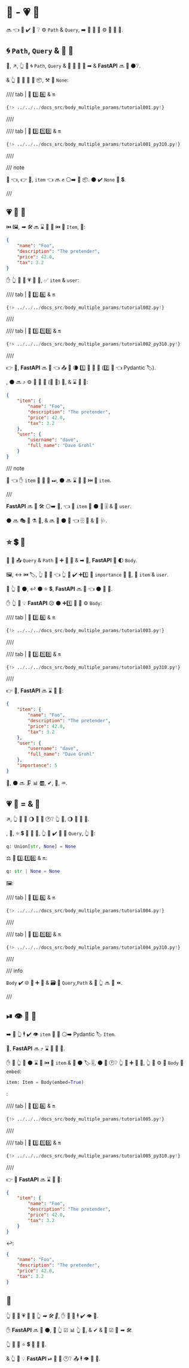 # 💪 - 💗 🔢

🔜 👈 👥 ✔️ 👀 ❔ ⚙️ `Path` &amp; `Query`, ➡️ 👀 🌅 🏧 ⚙️ 📨 💪 📄.

## 🌀 `Path`, `Query` &amp; 💪 🔢

🥇, ↗️, 👆 💪 🌀 `Path`, `Query` &amp; 📨 💪 🔢 📄 ➡ &amp; **FastAPI** 🔜 💭 ⚫️❔.

&amp; 👆 💪 📣 💪 🔢 📦, ⚒ 🔢 `None`:

//// tab | 🐍 3️⃣.6️⃣ &amp; 🔛

```Python hl_lines="19-21"
{!> ../../../docs_src/body_multiple_params/tutorial001.py!}
```

////

//// tab | 🐍 3️⃣.1️⃣0️⃣ &amp; 🔛

```Python hl_lines="17-19"
{!> ../../../docs_src/body_multiple_params/tutorial001_py310.py!}
```

////

/// note

👀 👈, 👉 💼, `item` 👈 🔜 ✊ ⚪️➡️ 💪 📦. ⚫️ ✔️ `None` 🔢 💲.

///

## 💗 💪 🔢

⏮️ 🖼, *➡ 🛠️* 🔜 ⌛ 🎻 💪 ⏮️ 🔢 `Item`, 💖:

```JSON
{
    "name": "Foo",
    "description": "The pretender",
    "price": 42.0,
    "tax": 3.2
}
```

✋️ 👆 💪 📣 💗 💪 🔢, ✅ `item` &amp; `user`:

//// tab | 🐍 3️⃣.6️⃣ &amp; 🔛

```Python hl_lines="22"
{!> ../../../docs_src/body_multiple_params/tutorial002.py!}
```

////

//// tab | 🐍 3️⃣.1️⃣0️⃣ &amp; 🔛

```Python hl_lines="20"
{!> ../../../docs_src/body_multiple_params/tutorial002_py310.py!}
```

////

👉 💼, **FastAPI** 🔜 👀 👈 📤 🌅 🌘 1️⃣ 💪 🔢 🔢 (2️⃣ 🔢 👈 Pydantic 🏷).

, ⚫️ 🔜 ⤴️ ⚙️ 🔢 📛 🔑 (🏑 📛) 💪, &amp; ⌛ 💪 💖:

```JSON
{
    "item": {
        "name": "Foo",
        "description": "The pretender",
        "price": 42.0,
        "tax": 3.2
    },
    "user": {
        "username": "dave",
        "full_name": "Dave Grohl"
    }
}
```

/// note

👀 👈 ✋️ `item` 📣 🎏 🌌 ⏭, ⚫️ 🔜 ⌛ 🔘 💪 ⏮️ 🔑 `item`.

///

**FastAPI** 🔜 🏧 🛠️ ⚪️➡️ 📨, 👈 🔢 `item` 📨 ⚫️ 🎯 🎚 &amp; 🎏 `user`.

⚫️ 🔜 🎭 🔬 ⚗ 💽, &amp; 🔜 📄 ⚫️ 💖 👈 🗄 🔗 &amp; 🏧 🩺.

## ⭐ 💲 💪

🎏 🌌 📤 `Query` &amp; `Path` 🔬 ➕ 💽 🔢 &amp; ➡ 🔢, **FastAPI** 🚚 🌓 `Body`.

🖼, ↔ ⏮️ 🏷, 👆 💪 💭 👈 👆 💚 ✔️ ➕1️⃣ 🔑 `importance` 🎏 💪, 🥈 `item` &amp; `user`.

🚥 👆 📣 ⚫️, ↩️ ⚫️ ⭐ 💲, **FastAPI** 🔜 🤔 👈 ⚫️ 🔢 🔢.

✋️ 👆 💪 💡 **FastAPI** 😥 ⚫️ ➕1️⃣ 💪 🔑 ⚙️ `Body`:

//// tab | 🐍 3️⃣.6️⃣ &amp; 🔛

```Python hl_lines="22"
{!> ../../../docs_src/body_multiple_params/tutorial003.py!}
```

////

//// tab | 🐍 3️⃣.1️⃣0️⃣ &amp; 🔛

```Python hl_lines="20"
{!> ../../../docs_src/body_multiple_params/tutorial003_py310.py!}
```

////

👉 💼, **FastAPI** 🔜 ⌛ 💪 💖:

```JSON
{
    "item": {
        "name": "Foo",
        "description": "The pretender",
        "price": 42.0,
        "tax": 3.2
    },
    "user": {
        "username": "dave",
        "full_name": "Dave Grohl"
    },
    "importance": 5
}
```

🔄, ⚫️ 🔜 🗜 📊 🆎, ✔, 📄, ♒️.

## 💗 💪 = &amp; 🔢

↗️, 👆 💪 📣 🌖 🔢 🔢 🕐❔ 👆 💪, 🌖 🙆 💪 🔢.

, 🔢, ⭐ 💲 🔬 🔢 🔢, 👆 🚫 ✔️ 🎯 🚮 `Query`, 👆 💪:

```Python
q: Union[str, None] = None
```

⚖️ 🐍 3️⃣.1️⃣0️⃣ &amp; 🔛:

```Python
q: str | None = None
```

🖼:

//// tab | 🐍 3️⃣.6️⃣ &amp; 🔛

```Python hl_lines="27"
{!> ../../../docs_src/body_multiple_params/tutorial004.py!}
```

////

//// tab | 🐍 3️⃣.1️⃣0️⃣ &amp; 🔛

```Python hl_lines="26"
{!> ../../../docs_src/body_multiple_params/tutorial004_py310.py!}
```

////

/// info

`Body` ✔️ 🌐 🎏 ➕ 🔬 &amp; 🗃 🔢 `Query`,`Path` &amp; 🎏 👆 🔜 👀 ⏪.

///

## ⏯ 👁 💪 🔢

➡️ 💬 👆 🕴 ✔️ 👁 `item` 💪 🔢 ⚪️➡️ Pydantic 🏷 `Item`.

🔢, **FastAPI** 🔜 ⤴️ ⌛ 🚮 💪 🔗.

✋️ 🚥 👆 💚 ⚫️ ⌛ 🎻 ⏮️ 🔑 `item` &amp; 🔘 ⚫️ 🏷 🎚, ⚫️ 🔨 🕐❔ 👆 📣 ➕ 💪 🔢, 👆 💪 ⚙️ 🎁 `Body` 🔢 `embed`:

```Python
item: Item = Body(embed=True)
```

:

//// tab | 🐍 3️⃣.6️⃣ &amp; 🔛

```Python hl_lines="17"
{!> ../../../docs_src/body_multiple_params/tutorial005.py!}
```

////

//// tab | 🐍 3️⃣.1️⃣0️⃣ &amp; 🔛

```Python hl_lines="15"
{!> ../../../docs_src/body_multiple_params/tutorial005_py310.py!}
```

////

👉 💼 **FastAPI** 🔜 ⌛ 💪 💖:

```JSON hl_lines="2"
{
    "item": {
        "name": "Foo",
        "description": "The pretender",
        "price": 42.0,
        "tax": 3.2
    }
}
```

↩️:

```JSON
{
    "name": "Foo",
    "description": "The pretender",
    "price": 42.0,
    "tax": 3.2
}
```

## 🌃

👆 💪 🚮 💗 💪 🔢 👆 *➡ 🛠️ 🔢*, ✋️ 📨 💪 🕴 ✔️ 👁 💪.

✋️ **FastAPI** 🔜 🍵 ⚫️, 🤝 👆 ☑ 📊 👆 🔢, &amp; ✔ &amp; 📄 ☑ 🔗 *➡ 🛠️*.

👆 💪 📣 ⭐ 💲 📨 🍕 💪.

&amp; 👆 💪 💡 **FastAPI** ⏯ 💪 🔑 🕐❔ 📤 🕴 👁 🔢 📣.
